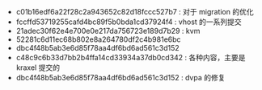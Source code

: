 - c01b16edf6a22f28c2a943652c82d18fccc527b7 : 对于 migration 的优化
- fccffd53719255cafd4bc89f5b0bda1cd37924f4 : vhost 的一系列提交
- 21adec30f62e4e700e0e217da756723e189d7b29 : kvm
- 52281c6d11ec68b802e8a264780df2c4b981e6bc
- dbc4f48b5ab3e6d85f78aa4df6bd6ad561c3d152
- c48c9c6b33d7bb2b4ffa14cd33934a37db0cd342 : 各种内容，主要是 kraxel 提交的
- dbc4f48b5ab3e6d85f78aa4df6bd6ad561c3d152 : dvpa 的修复
